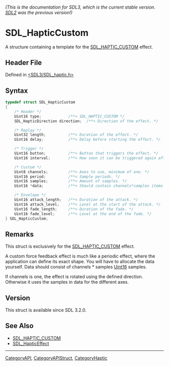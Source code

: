 ###### (This is the documentation for SDL3, which is the current stable version. [SDL2](https://wiki.libsdl.org/SDL2/) was the previous version!)
# SDL_HapticCustom

A structure containing a template for the [SDL_HAPTIC_CUSTOM](SDL_HAPTIC_CUSTOM) effect.

## Header File

Defined in [<SDL3/SDL_haptic.h>](https://github.com/libsdl-org/SDL/blob/main/include/SDL3/SDL_haptic.h)

## Syntax

```c
typedef struct SDL_HapticCustom
{
    /* Header */
    Uint16 type;            /**< SDL_HAPTIC_CUSTOM */
    SDL_HapticDirection direction;  /**< Direction of the effect. */

    /* Replay */
    Uint32 length;          /**< Duration of the effect. */
    Uint16 delay;           /**< Delay before starting the effect. */

    /* Trigger */
    Uint16 button;          /**< Button that triggers the effect. */
    Uint16 interval;        /**< How soon it can be triggered again after button. */

    /* Custom */
    Uint8 channels;         /**< Axes to use, minimum of one. */
    Uint16 period;          /**< Sample periods. */
    Uint16 samples;         /**< Amount of samples. */
    Uint16 *data;           /**< Should contain channels*samples items. */

    /* Envelope */
    Uint16 attack_length;   /**< Duration of the attack. */
    Uint16 attack_level;    /**< Level at the start of the attack. */
    Uint16 fade_length;     /**< Duration of the fade. */
    Uint16 fade_level;      /**< Level at the end of the fade. */
} SDL_HapticCustom;
```

## Remarks

This struct is exclusively for the [SDL_HAPTIC_CUSTOM](SDL_HAPTIC_CUSTOM)
effect.

A custom force feedback effect is much like a periodic effect, where the
application can define its exact shape. You will have to allocate the data
yourself. Data should consist of channels * samples [Uint16](Uint16)
samples.

If channels is one, the effect is rotated using the defined direction.
Otherwise it uses the samples in data for the different axes.

## Version

This struct is available since SDL 3.2.0.

## See Also

- [SDL_HAPTIC_CUSTOM](SDL_HAPTIC_CUSTOM)
- [SDL_HapticEffect](SDL_HapticEffect)

----
[CategoryAPI](CategoryAPI), [CategoryAPIStruct](CategoryAPIStruct), [CategoryHaptic](CategoryHaptic)

